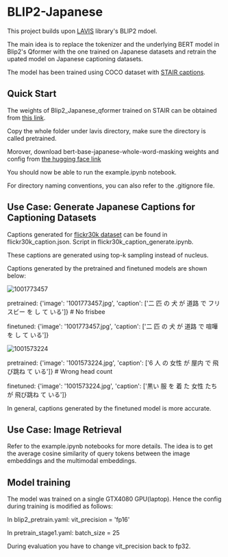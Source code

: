 # BLIP2-Japanese

This project builds upon [LAVIS](https://github.com/salesforce/LAVIS) library's BLIP2 mdoel.

The main idea is to replace the tokenizer and the underlying BERT model in Blip2's Qformer with the one trained on Japanese datasets and retrain the upated model on Japanese captioning datasets.

The model has been trained using COCO dataset with [STAIR captions](http://captions.stair.center/#:~:text=STAIR%20Captions%20is%20a%20large,multimodal%20retrieval%2C%20and%20image%20generation.).

## Quick Start

The weights of Blip2_Japanese_qformer trained on STAIR can be obtained from [this link](https://drive.google.com/drive/folders/11YRyQb-_Pn8g3Wlnv2aBwNnvZ0Oo4LRM?usp=drive_link).

Copy the whole folder under lavis directory, make sure the directory is called pretrained.

Morover, download bert-base-japanese-whole-word-masking weights and config from [the hugging face link](https://huggingface.co/cl-tohoku/bert-base-japanese-whole-word-masking/tree/main)

You should now be able to run the example.ipynb notebook. 

For directory naming conventions, you can also refer to the .gitignore file. 

## Use Case: Generate Japanese Captions for Captioning Datasets

Captions generated for [flickr30k dataset](https://www.kaggle.com/datasets/adityajn105/flickr30k?select=Images) can be found in flickr30k_caption.json. Script in flickr30k_caption_generate.ipynb. 

These captions are generated using top-k sampling instead of nucleus.

Captions generated by the pretrained and finetuned models are shown below:

![1001773457](https://github.com/ZhaoPeiduo/BLIP2-Japanese/assets/77187494/eae2e401-9697-45ad-b118-4c8ea7ae95f4)

 pretrained: {'image': '1001773457.jpg', 'caption': ['二 匹 の 犬 が 道路 で フリスビー を し て いる']} # No frisbee
 
 finetuned: {'image': '1001773457.jpg', 'caption': ['二 匹 の 犬 が 道路 で 喧嘩 を し て いる']}

 ![1001573224](https://github.com/ZhaoPeiduo/BLIP2-Japanese/assets/77187494/9a563146-e815-49e7-96d4-55a69a3d0123)
 
pretrained: {'image': '1001573224.jpg', 'caption': ['6 人 の 女性 が 屋内 で 飛び跳ね て いる']} # Wrong head count

finetuned: {'image': '1001573224.jpg', 'caption': ['黒い 服 を 着 た 女性 たち が 飛び跳ね て いる']}

In general, captions generated by the finetuned model is more accurate. 

## Use Case: Image Retrieval

Refer to the example.ipynb notebooks for more details. The idea is to get the average cosine similarity of query tokens between the image embeddings and the multimodal embeddings.

## Model training

The model was trained on a single GTX4080 GPU(laptop). Hence the config during training is modified as follows:

In blip2_pretrain.yaml: vit_precision = 'fp16'

In pretrain_stage1.yaml: batch_size = 25

During evaluation you have to change vit_precision back to fp32. 
